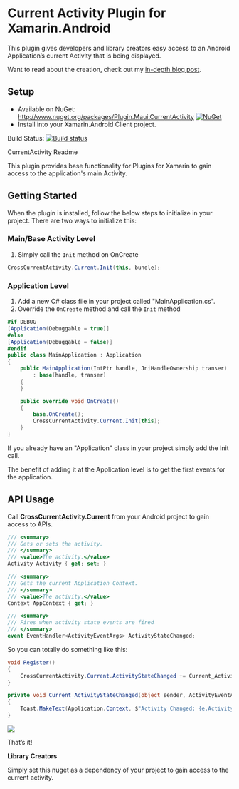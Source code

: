 # Current Activity Plugin for Xamarin.Android

This plugin gives developers and library creators easy access to an Android Application’s current Activity that is being displayed.

Want to read about the creation, check out my [in-depth blog post](http://motzcod.es/post/133609925342/access-the-current-android-activity-from-anywhere).

## Setup

* Available on NuGet: http://www.nuget.org/packages/Plugin.Maui.CurrentActivity [![NuGet](https://img.shields.io/nuget/v/Plugin.CurrentActivity.svg?label=NuGet)](https://www.nuget.org/packages/Plugin.Maui.CurrentActivity/)
* Install into your Xamarin.Android Client project.

Build Status: [![Build status](https://raraavis.visualstudio.com/Xamarin.Plugins/_apis/build/status/Xamarin.Plugins.CurrentActivity)](https://raraavis.visualstudio.com/Xamarin.Plugins/_build/latest?definitionId=22)

CurrentActivity Readme

This plugin provides base functionality for Plugins for Xamarin to gain access to the application's main Activity.

## Getting Started

When the plugin is installed, follow the below steps to initialize in your project. There are two ways to initialize this:

### Main/Base Activity Level

1. Simply call the `Init` method on OnCreate

```csharp
CrossCurrentActivity.Current.Init(this, bundle);
```

### Application Level

1. Add a new C# class file in your project called "MainApplication.cs".
2. Override the `OnCreate` method and call the `Init` method

```csharp
#if DEBUG
[Application(Debuggable = true)]
#else
[Application(Debuggable = false)]
#endif
public class MainApplication : Application
{
	public MainApplication(IntPtr handle, JniHandleOwnership transer)
		: base(handle, transer)
	{
	}

	public override void OnCreate()
	{
		base.OnCreate();
		CrossCurrentActivity.Current.Init(this);
	}
}
```
If you already have an "Application" class in your project simply add the Init call. 

The benefit of adding it at the Application level is to get the first events for the application.

## API Usage

Call **CrossCurrentActivity.Current** from your Android project to gain access to APIs.

```csharp
/// <summary>
/// Gets or sets the activity.
/// </summary>
/// <value>The activity.</value>
Activity Activity { get; set; }

/// <summary>
/// Gets the current Application Context.
/// </summary>
/// <value>The activity.</value>
Context AppContext { get; }

/// <summary>
/// Fires when activity state events are fired
/// </summary>
event EventHandler<ActivityEventArgs> ActivityStateChanged;
```

So you can totally do something like this:

```csharp
void Register()
{
    CrossCurrentActivity.Current.ActivityStateChanged += Current_ActivityStateChanged;
}

private void Current_ActivityStateChanged(object sender, ActivityEventArgs e)
{
    Toast.MakeText(Application.Context, $"Activity Changed: {e.Activity.LocalClassName} -  {e.Event}", ToastLength.Short).Show();
}
```

![](art/ActivityPlugin.gif)

That’s it!

**Library Creators**

Simply set this nuget as a dependency of your project to gain access to the current activity.
